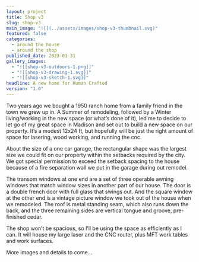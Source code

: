 ```yaml
---
layout: project
title: Shop v3
slug: shop-v3
main_image: "![](../assets/images/shop-v3-thumbnail.svg)"
featured: false
categories:
  - around the house
  - around the shop
published_date: 2023-01-31
gallery_images:
  - "![[shop-v3-outdoors-1.png]]"
  - "![[shop-v3-drawing-1.svg]]"
  - "![[shop-v3-sketch-1.svg]]"
headline: A new home for Human Crafted
version: "1.0"
---
```


Two years ago we bought a 1950 ranch home from a family friend in the town we grew up in. A Summer of remodeling, followed by a Winter living/working in the new space (or what’s done of it), led me to decide to let go of my great space in Madison and set out to build a new space on our property. It’s a modest 12x24 ft, but hopefully will be just the right amount of space for lasering, wood working, and running the cnc.  

About the size of a one car garage, the rectangular shape was the largest size we could fit on our property within the setbacks required by the city. We got special permission to exceed the setback spacing to the house because of a fire separation wall we put in the garage during out remodel.  

The transom windows at one end are a set of three operable awning windows that match window sizes in another part of our house. The door is a double french door with full glass that swings out. And the square window at the other end is a vintage picture window we took out of the house when we remodeled. The roof is metal standing seam, which also runs down the back, and the three remaining sides are vertical tongue and groove, pre-finished cedar.  

The shop won’t be spacious, so I’ll be using the space as efficiently as I can. It will house my large laser and the CNC router, plus MFT work tables and work surfaces.

More images and details to come...

